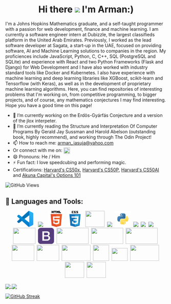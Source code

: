 <meta name="google-site-verification" content="HAPvBNah0T3IZn8aNZAiTAHtgDR89NqsQFvJ3plTL98" />
<h1 align = center>Hi there <img src="https://raw.githubusercontent.com/iampavangandhi/iampavangandhi/master/gifs/Hi.gif" width="30px"> I'm Arman:)</h1>
I'm a Johns Hopkins Mathematics graduate, and a self-taught programmer with a passion for web development, finance and machine learning. I am currently a software engineer intern at Dubizzle, the largest classifieds platform in the United Arab Emirates. Previously, I worked as the lead software developer at Sagata, a start-up in the UAE, focused on providing software, AI and Machine Learning solutions to companies in the region. My proficiences include JavaScript, Python, C, C++, SQL (PostgreSQL and SQLite) and experience with React and two Python Frameworks (Flask and Django) for Web Development and I have also worked with industry standard tools like Docker and Kubernetes. I also have experience with machine learning and deep learning libraries like XGBoost, scikit-learn and Tensorflow (with Keras), as well as in the development of proprietary machine learning algorithms. Here, you can find repositories of interesting problems that I'm working on, from competitive programming, to bigger projects, and of course, any mathematics conjectures I may find interesting.
Hope you have a good time on this page!

- 🔭 I’m currently working on the Erdös-Gyárfás Conjecture and a version of the jlox interpeter.
- 🌱 I’m currently reading the Structure and Interpretation Of Computer Programs By Gerald Jay Sussman and Harold Abelson (outstanding book, highly recommend), and working through The Odin Project!
- 📫 How to reach me: arman_jasuja@yahoo.com
- Or connect with me on: <a href = "https://www.linkedin.com/in/arman-jasuja-b501a71a2/"><img align = "center" width = 20px height = 20px src="https://upload.wikimedia.org/wikipedia/commons/c/ca/LinkedIn_logo_initials.png"></a>
- 😄 Pronouns: He / Him
- ⚡ Fun fact: I love speedcubing and performing magic.
- Certifications: <a href = "https://certificates.cs50.io/393b6372-f03a-4553-a8de-fe695869f6d7.pdf?size=letter"> Harvard's CS50x</a>, <a href="https://certificates.cs50.io/f2c85303-cdd9-4371-91d5-145f6111a313.pdf?size=letter"> Harvard's CS50P</a>, <a href = "https://certificates.cs50.io/c771bc2e-92b6-432b-b862-7503c8fdb56c.pdf?size=letter"> Harvard's CS50AI</a> and <a href = "https://akunacapital.teachable.com/courses/837423/certificate">Akuna Capital's Options 101</a>

![GitHub Views](https://komarev.com/ghpvc/?username=armurox&color=green)


## 🧰 Languages and Tools:
<p align="center">
  <img width=50px src="https://raw.githubusercontent.com/github/explore/80688e429a7d4ef2fca1e82350fe8e3517d3494d/topics/visual-studio-code/visual-studio-code.png">&nbsp;&nbsp;&nbsp;
  <img width=50px src="https://upload.wikimedia.org/wikipedia/commons/0/08/EmacsIcon.svg">&nbsp;&nbsp;&nbsp;
  <img width=50px src="https://raw.githubusercontent.com/github/explore/80688e429a7d4ef2fca1e82350fe8e3517d3494d/topics/html/html.png">&nbsp;
  <img width=50px src="https://raw.githubusercontent.com/github/explore/80688e429a7d4ef2fca1e82350fe8e3517d3494d/topics/css/css.png">&nbsp;
  <img width = 60px height = 50px src = "https://upload.wikimedia.org/wikipedia/commons/9/96/Sass_Logo_Color.svg">&nbsp;
  <img width = 50px src = "https://upload.wikimedia.org/wikipedia/commons/6/6a/JavaScript-logo.png">&nbsp;
  <img width=50px src="https://raw.githubusercontent.com/github/explore/80688e429a7d4ef2fca1e82350fe8e3517d3494d/topics/python/python.png">&nbsp;
  <img width=50px src="https://upload.wikimedia.org/wikipedia/commons/1/18/C_Programming_Language.svg">&nbsp;
  <img width=50px src = "https://upload.wikimedia.org/wikipedia/commons/1/18/ISO_C%2B%2B_Logo.svg">&nbsp;
  <img width=50px src="https://upload.wikimedia.org/wikipedia/commons/3/39/Lambda_lc.svg">&nbsp;
  <img width = 70px height = 50px src = "https://upload.wikimedia.org/wikipedia/commons/a/a7/React-icon.svg">&nbsp;
  <img width=50px src="https://raw.githubusercontent.com/github/explore/80688e429a7d4ef2fca1e82350fe8e3517d3494d/topics/bootstrap/bootstrap.png">&nbsp;
  <img width=100px height = 50px src = "https://upload.wikimedia.org/wikipedia/commons/3/3c/Flask_logo.svg">&nbsp;
  <img width=100px height = 50px src = "https://static.djangoproject.com/img/logos/django-logo-negative.png">&nbsp;
  <img width = 100px height = 50px src = "https://upload.wikimedia.org/wikipedia/commons/3/38/SQLite370.svg">&nbsp;
  <img width = 70px height = 50px src = "https://upload.wikimedia.org/wikipedia/commons/2/29/Postgresql_elephant.svg">&nbsp;
  <img width = 70px height = 50px src = "https://www.vectorlogo.zone/logos/supabase/supabase-icon.svg">&nbsp;
  <img width = 90px height = 50px src = "https://upload.wikimedia.org/wikipedia/en/f/f4/Docker_logo.svg">&nbsp;
  <img width = 50px height = 50px src = "https://upload.wikimedia.org/wikipedia/commons/3/39/Kubernetes_logo_without_workmark.svg">&nbsp;
  <img width = 50px height = 40px src = "https://upload.wikimedia.org/wikipedia/commons/9/93/Amazon_Web_Services_Logo.svg">&nbsp;
  <img width = 90px height = 50px src = "https://upload.wikimedia.org/wikipedia/commons/5/5e/Vercel_logo_black.svg">&nbsp;
  <img width = 60px height = 50px src = "https://upload.wikimedia.org/wikipedia/commons/2/2d/Tensorflow_logo.svg">&nbsp;
  <img width = 60px height = 50px src = "https://upload.wikimedia.org/wikipedia/commons/a/ae/Keras_logo.svg">&nbsp;
</p>

<a href="https://github.com/anuraghazra/convoychat">
  <img height=200 align="center" src="https://github-readme-stats.vercel.app/api/top-langs?username=armurox&layout=compact&langs_count=8&card_width=320&theme=radical" />
</a>

<a href="https://github.com/armurox/github-readme-stats">
  <img height=200 align="center" src="https://github-readme-stats.vercel.app/api?username=armurox&theme=radical" />
</a>

[![GitHub Streak](https://streak-stats.demolab.com/?user=armurox&theme=radical)](https://git.io/streak-stats)
